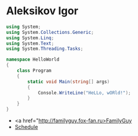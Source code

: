 # Aleksikov Igor
```c#
using System;
using System.Collections.Generic;
using System.Linq;
using System.Text;
using System.Threading.Tasks;

namespace HelloWorld
{
    class Program
    {
        static void Main(string[] args)
        {
            Console.WriteLine("HeLLo, wORld!");
        }
    }
}
```
+ <a href="http://familyguy.fox-fan.ru>FamilyGuy</a>
+ <a href="http://rozklad.kpi.ua">Schedule</a>